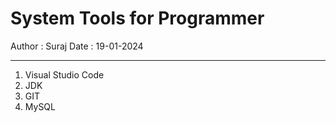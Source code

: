 <h1>System Tools for Programmer</h1>

Author : Suraj Date : 19-01-2024
<hr>

1. Visual Studio Code <br>
2. JDK <br>
3. GIT <br>
4. MySQL <br>
